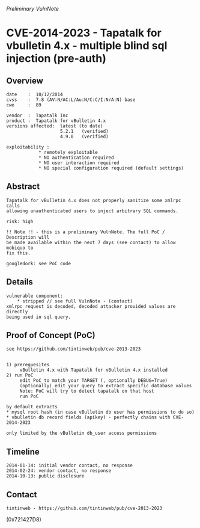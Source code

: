 *Preliminary VulnNote*

CVE-2014-2023 - Tapatalk for vbulletin 4.x - multiple blind sql injection (pre-auth)
====================================================================================

Overview
--------

	date    :  10/12/2014   
	cvss    :  7.8 (AV:N/AC:L/Au:N/C:C/I:N/A:N) base  
	cwe     :  89   
	
	vendor  :  Tapatalk Inc  
	product :  Tapatalk for vBulletin 4.x   
	versions affected:	latest (to date)
						5.2.1	(verified)
						4.9.0 	(verified)
						
	exploitability :
				* remotely exploitable
				* NO authentication required
				* NO user interaction required
				* NO special configuration required (default settings)
				
Abstract
---------
 
	Tapatalk for vBulletin 4.x does not properly sanitize some xmlrpc calls 
	allowing unauthenticated users to inject arbitrary SQL commands.
	
	risk: high
	
	!! Note !! - this is a preliminary VulnNote. The full PoC / Description will
	be made available within the next 7 days (see contact) to allow mobiquo to 
	fix this.
	
	googledork: see PoC code


Details
--------
	
	vulnerable component: 
		* stripped // see full VulnNote - (contact)
	xmlrpc request is decoded, decoded attacker provided values are directly
	being used in sql query.


Proof of Concept (PoC)
----------------------

	see https://github.com/tintinweb/pub/cve-2013-2023
	
	
	1) prerequesites
	     vBulletin 4.x with Tapatalk for vBulletin 4.x installed
	2) run PoC
		 edit PoC to match your TARGET (, optionally DEBUG=True)
		 (optionally) edit your query to extract specific database values
		 Note: PoC will try to detect tapatalk on that host
		 run PoC
		
	by default extracts
	* mysql root hash (in case vBulletin db user has permissions to do so)
	* vbulletin db record fields (apikey) - perfectly chains with CVE-2014-2023
	
	only limited by the vBulletin db_user access permissions
	
	
Timeline
--------

	2014-01-14: initial vendor contact, no response
	2014-02-24: vendor contact, no response
	2014-10-13: public disclosure
	
Contact
--------
	tintinweb - https://github.com/tintinweb/pub/cve-2013-2023
	
	
(0x721427D8)
	
	